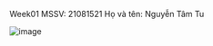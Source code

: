 Week01
MSSV: 21081521
Họ và tên: Nguyễn Tâm Tu

![image](https://github.com/user-attachments/assets/5dd967b7-d1cb-4ee3-a3d0-e169e55728f6)
